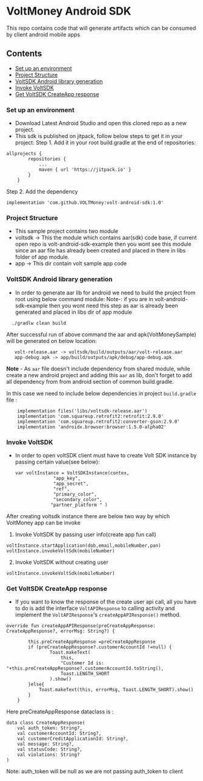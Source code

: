 # VoltMoney Android SDK

This repo contains code that will generate artifacts which can be consumed by client android mobile apps

## Contents
* [Set up an environment](#set-up-an-environment)
* [Project Structure](#project-structure)
* [VoltSDK Android library generation](#voltsdk-android-library-generation)
* [Invoke VoltSDK](#invoke-voltsdk)
* [Get VoltSDK CreateApp response](#get-voltsdk-createapp-response)
### Set up an environment

* Download Latest Android Studio and open this cloned repo as a new project.
* This sdk is published on jitpack, follow below steps to get it in your project: 
Step 1. Add it in your root build.gradle at the end of repositories:
```
allprojects {
		repositories {
			...
			maven { url 'https://jitpack.io' }
		}
	}
```
Step 2. Add the dependency
```
implementation 'com.github.VOLTMoney:volt-android-sdk:1.0'

```
### Project Structure
* This sample project contains two module
* voltsdk  -> This the module which contains aar(sdk) code base, if current open repo is volt-android-sdk-example then you wont see this module since an aar file has already been created and placed in there in libs folder of app module.
* app -> This dir contain volt sample app code

### VoltSDK Android library generation

* In order to generate aar lib for android we need to build the project from root using below command
  module:
  Note-: if you are in volt-android-sdk-example then you wont need this step as aar is already been generated and placed in libs dir of app module
```
  ./gradlw clean build
```
After successful run of above command the aar and apk(VoltMoneySample) will be generated on below location:

```
   volt-release.aar -> voltsdk/build/outputs/aar/volt-release.aar
   app-debug.apk -> app/build/outputs/apk/debug/app-debug.apk
```

**Note** - As `aar` file doesn't include dependency from shared module, while create a new android
project and adding this `aar` as lib, don't forget to add all dependency from from android section
of common build.gradle.

In this case we need to include below dependencies in project  `build.gradle` file :

```
    implementation files('libs/voltsdk-release.aar')
    implementation 'com.squareup.retrofit2:retrofit:2.9.0'
    implementation 'com.squareup.retrofit2:converter-gson:2.9.0'
    implementation 'androidx.browser:browser:1.5.0-alpha02'
```
### Invoke VoltSDK
* In order to open voltSDK client must have to create Volt SDK instance by passing certain value(see below):
  ```
  var voltInstance = VoltSDKInstance(contex,
                "app_key",
                "app_secret",
                "ref",
                "primary_color",
                "secondary_color",
               "partner_platform " )
  ```
After creating voltsdk instance there are below two way by which VoltMoney app can be invoke
1. Invoke VoltSDK by passing user info(create app fun call)
```
voltInstance.startApplication(dob,email,mobileNumber,pan)
voltInstance.invokeVoltSdk(mobileNumber)

```
2. Invoke VoltSDK without creating user
```
voltInstance.invokeVoltSdk(mobileNumber)
```

### Get VoltSDK CreateApp response
* If you want to know the response of the create user api call, all you have to do is add the interface  `VoltAPIResponse` to calling activity and implement the `VoltAPIResponse`'s `createAppAPIResponse()` method.
```
override fun createAppAPIResponse(preCreateAppResponse: CreateAppResponse?, errorMsg: String?) {

        this.preCreateAppResponse =preCreateAppResponse
        if (preCreateAppResponse?.customerAccountId !=null) {
                Toast.makeText(
                    this,
                    "Customer Id is: "+this.preCreateAppResponse?.customerAccountId.toString(),
                    Toast.LENGTH_SHORT
                ).show()
        }else{
            Toast.makeText(this, errorMsg, Toast.LENGTH_SHORT).show()
        }
    }
```
Here preCreateAppResponse dataclass is : 
```
data class CreateAppResponse(
    val auth_token: String?,
    val customerAccountId: String?,
    val customerCreditApplicationId: String?,
    val message: String?,
    val statusCode: String?,
    val violations: String?
)
```
Note: auth_token will be null as we are not passing auth_token to client

